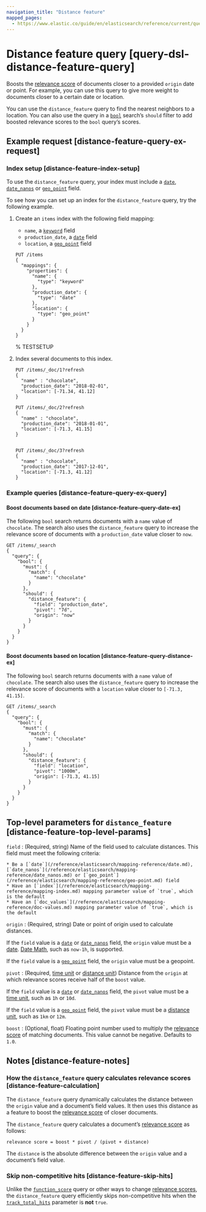 ```yaml
---
navigation_title: "Distance feature"
mapped_pages:
  - https://www.elastic.co/guide/en/elasticsearch/reference/current/query-dsl-distance-feature-query.html
---
```


# Distance feature query [query-dsl-distance-feature-query]


Boosts the [relevance score](/reference/query-languages/query-dsl/query-filter-context.md#relevance-scores) of documents closer to a provided `origin` date or point. For example, you can use this query to give more weight to documents closer to a certain date or location.

You can use the `distance_feature` query to find the nearest neighbors to a location. You can also use the query in a [`bool`](/reference/query-languages/query-dsl/query-dsl-bool-query.md) search’s `should` filter to add boosted relevance scores to the `bool` query’s scores.

## Example request [distance-feature-query-ex-request]

### Index setup [distance-feature-index-setup]

To use the `distance_feature` query, your index must include a [`date`](/reference/elasticsearch/mapping-reference/date.md), [`date_nanos`](/reference/elasticsearch/mapping-reference/date_nanos.md) or [`geo_point`](/reference/elasticsearch/mapping-reference/geo-point.md) field.

To see how you can set up an index for the `distance_feature` query, try the following example.

1. Create an `items` index with the following field mapping:

    * `name`, a [`keyword`](/reference/elasticsearch/mapping-reference/keyword.md) field
    * `production_date`, a [`date`](/reference/elasticsearch/mapping-reference/date.md) field
    * `location`, a [`geo_point`](/reference/elasticsearch/mapping-reference/geo-point.md) field

    ```console
    PUT /items
    {
      "mappings": {
        "properties": {
          "name": {
            "type": "keyword"
          },
          "production_date": {
            "type": "date"
          },
          "location": {
            "type": "geo_point"
          }
        }
      }
    }
    ```
    % TESTSETUP

2. Index several documents to this index.

    ```console
    PUT /items/_doc/1?refresh
    {
      "name" : "chocolate",
      "production_date": "2018-02-01",
      "location": [-71.34, 41.12]
    }

    PUT /items/_doc/2?refresh
    {
      "name" : "chocolate",
      "production_date": "2018-01-01",
      "location": [-71.3, 41.15]
    }


    PUT /items/_doc/3?refresh
    {
      "name" : "chocolate",
      "production_date": "2017-12-01",
      "location": [-71.3, 41.12]
    }
    ```



### Example queries [distance-feature-query-ex-query]

#### Boost documents based on date [distance-feature-query-date-ex]

The following `bool` search returns documents with a `name` value of `chocolate`. The search also uses the `distance_feature` query to increase the relevance score of documents with a `production_date` value closer to `now`.

```console
GET /items/_search
{
  "query": {
    "bool": {
      "must": {
        "match": {
          "name": "chocolate"
        }
      },
      "should": {
        "distance_feature": {
          "field": "production_date",
          "pivot": "7d",
          "origin": "now"
        }
      }
    }
  }
}
```


#### Boost documents based on location [distance-feature-query-distance-ex]

The following `bool` search returns documents with a `name` value of `chocolate`. The search also uses the `distance_feature` query to increase the relevance score of documents with a `location` value closer to `[-71.3, 41.15]`.

```console
GET /items/_search
{
  "query": {
    "bool": {
      "must": {
        "match": {
          "name": "chocolate"
        }
      },
      "should": {
        "distance_feature": {
          "field": "location",
          "pivot": "1000m",
          "origin": [-71.3, 41.15]
        }
      }
    }
  }
}
```




## Top-level parameters for `distance_feature` [distance-feature-top-level-params]

`field`
:   (Required, string) Name of the field used to calculate distances. This field must meet the following criteria:

    * Be a [`date`](/reference/elasticsearch/mapping-reference/date.md), [`date_nanos`](/reference/elasticsearch/mapping-reference/date_nanos.md) or [`geo_point`](/reference/elasticsearch/mapping-reference/geo-point.md) field
    * Have an [`index`](/reference/elasticsearch/mapping-reference/mapping-index.md) mapping parameter value of `true`, which is the default
    * Have an [`doc_values`](/reference/elasticsearch/mapping-reference/doc-values.md) mapping parameter value of `true`, which is the default


`origin`
:   (Required, string) Date or point of origin used to calculate distances.

If the `field` value is a [`date`](/reference/elasticsearch/mapping-reference/date.md) or [`date_nanos`](/reference/elasticsearch/mapping-reference/date_nanos.md) field, the `origin` value must be a [date](/reference/aggregations/search-aggregations-bucket-daterange-aggregation.md#date-format-pattern). [Date Math](/reference/elasticsearch/rest-apis/common-options.md#date-math), such as `now-1h`, is supported.

If the `field` value is a [`geo_point`](/reference/elasticsearch/mapping-reference/geo-point.md) field, the `origin` value must be a geopoint.


`pivot`
:   (Required, [time unit](/reference/elasticsearch/rest-apis/api-conventions.md#time-units) or [distance unit](/reference/elasticsearch/rest-apis/api-conventions.md#distance-units)) Distance from the `origin` at which relevance scores receive half of the `boost` value.

If the `field` value is a [`date`](/reference/elasticsearch/mapping-reference/date.md) or [`date_nanos`](/reference/elasticsearch/mapping-reference/date_nanos.md) field, the `pivot` value must be a [time unit](/reference/elasticsearch/rest-apis/api-conventions.md#time-units), such as `1h` or `10d`.

If the `field` value is a [`geo_point`](/reference/elasticsearch/mapping-reference/geo-point.md) field, the `pivot` value must be a [distance unit](/reference/elasticsearch/rest-apis/api-conventions.md#distance-units), such as `1km` or `12m`.


`boost`
:   (Optional, float) Floating point number used to multiply the [relevance score](/reference/query-languages/query-dsl/query-filter-context.md#relevance-scores) of matching documents. This value cannot be negative. Defaults to `1.0`.



## Notes [distance-feature-notes]

### How the `distance_feature` query calculates relevance scores [distance-feature-calculation]

The `distance_feature` query dynamically calculates the distance between the `origin` value and a document’s field values. It then uses this distance as a feature to boost the [relevance score](/reference/query-languages/query-dsl/query-filter-context.md#relevance-scores) of closer documents.

The `distance_feature` query calculates a document’s [relevance score](/reference/query-languages/query-dsl/query-filter-context.md#relevance-scores) as follows:

```
relevance score = boost * pivot / (pivot + distance)
```

The `distance` is the absolute difference between the `origin` value and a document’s field value.


### Skip non-competitive hits [distance-feature-skip-hits]

Unlike the [`function_score`](/reference/query-languages/query-dsl/query-dsl-function-score-query.md) query or other ways to change [relevance scores](/reference/query-languages/query-dsl/query-filter-context.md#relevance-scores), the `distance_feature` query efficiently skips non-competitive hits when the [`track_total_hits`](https://www.elastic.co/docs/api/doc/elasticsearch/operation/operation-search) parameter is **not** `true`.
